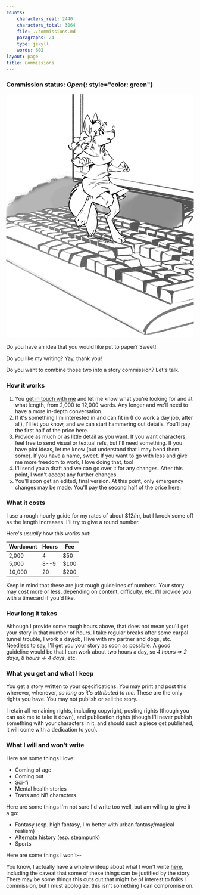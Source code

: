```yaml
---
counts:
    characters_real: 2440
    characters_total: 3064
    file: ./commissions.md
    paragraphs: 24
    type: jekyll
    words: 602
layout: page
title: Commissions
---
```


### Commission status: *Open*{: style="color: green"}

![Typing! For you!](/assets/typing.jpg)

Do you have an idea that you would like put to paper? Sweet!

Do you like my writing? Yay, thank you!

Do you want to combine those two into a story commission? Let's talk.

### How it works

1. You [get in touch with me](http://makyo.io/contact) and let me know what you're looking for and at what length, from 2,000 to 12,000 words. Any longer and we'll need to have a more in-depth conversation.
2. If it's something I'm interested in and can fit in (I do work a day job, after all), I'll let you know, and we can start hammering out details. You'll pay the first half of the price here.
3. Provide as much or as little detail as you want. If you want characters, feel free to send visual or textual refs, but I'll need something. If you have plot ideas, let me know (but understand that I may bend them some). If you have a name, sweet. If you want to go with less and give me more freedom to work, I love doing that, too!
4. I'll send you a draft and we can go over it for any changes. After this point, I won't accept any further changes.
5. You'll soon get an edited, final version. At this point, only emergency changes may be made. You'll pay the second half of the price here.

### What it costs

I use a rough hourly guide for my rates of about $12/hr, but I knock some off as the length increases. I'll try to give a round number.

Here's *usually* how this works out:

Wordcount | Hours | Fee
---|---|---
2,000 | 4 | $50
5,000 | 8--9 | $100
10,000 | 20 | $200

Keep in mind that these are just rough guidelines of numbers. Your story may cost more or less, depending on content, difficulty, etc. I'll provide you with a timecard if you'd like.

### How long it takes

Although I provide some rough hours above, that does not mean you'll get your story in that number of hours. I take regular breaks after some carpal tunnel trouble, I work a dayjob, I live with my partner and dogs, etc. Needless to say, I'll get you your story as soon as possible. A good guideline would be that I can work about two hours a day, so *4 hours ⇒ 2 days*, *8 hours ⇒ 4 days*, etc.

### What you get and what I keep

You get a story written to your specifications. You may print and post this wherever, whenever, *so long as it's attributed to me.* These are the only rights you have. You may not publish or sell the story.

I retain all remaining rights, including copyright, posting rights (though you can ask me to take it down), and publication rights (though I'll never publish something with your characters in it, and should such a piece get published, it will come with a dedication to you).

### What I will and won't write

Here are some things I love:

* Coming of age
* Coming out
* Sci-fi
* Mental health stories
* Trans and NB characters

Here are some things I'm not sure I'd write too well, but am willing to give it a go:

* Fantasy (esp. high fantasy, I'm better with urban fantasy/magical realism)
* Alternate history (esp. steampunk)
* Sports

Here are some things I won't--

You know, I actually have a whole writeup about what I won't write [here](http://hybrid.ink/nope/), including the caveat that some of these things can be justified by the story. There may be some things this cuts out that might be of interest to folks I commission, but I must apologize, this isn't something I can compromise on.
